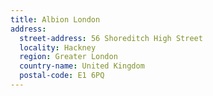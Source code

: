 ```yaml
---
title: Albion London
address:
  street-address: 56 Shoreditch High Street
  locality: Hackney
  region: Greater London
  country-name: United Kingdom
  postal-code: E1 6PQ
---
```

